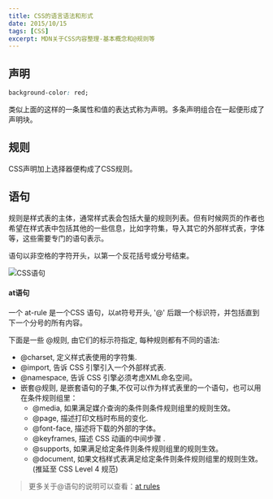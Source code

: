 ```yaml
---
title: CSS的语言语法和形式
date: 2015/10/15
tags: [CSS]
excerpt: MDN关于CSS内容整理-基本概念和@规则等
---
```


## 声明

```css
background-color: red;
```

类似上面的这样的一条属性和值的表达式称为声明。多条声明组合在一起便形成了声明块。

## 规则

CSS声明加上选择器便构成了CSS规则。

## 语句

规则是样式表的主体，通常样式表会包括大量的规则列表。但有时候网页的作者也希望在样式表中包括其他的一些信息，比如字符集，导入其它的外部样式表，字体等，这些需要专门的语句表示。

语句以非空格的字符开头，以第一个反花括号或分号结束。

![CSS语句](http://ojd8i48oc.bkt.clouddn.com/blog-css%20syntax%20-%20statements%20Venn%20diag.png)


#### at语句

一个 at-rule 是一个CSS 语句，以at符号开头, '@' 后跟一个标识符，并包括直到下一个分号的所有内容。

下面是一些 @规则, 由它们的标示符指定, 每种规则都有不同的语法:

- @charset, 定义样式表使用的字符集.
- @import, 告诉 CSS 引擎引入一个外部样式表.
- @namespace, 告诉 CSS 引擎必须考虑XML命名空间。
- 嵌套@规则, 是嵌套语句的子集,不仅可以作为样式表里的一个语句，也可以用在条件规则组里：
    - @media, 如果满足媒介查询的条件则条件规则组里的规则生效。
    - @page, 描述打印文档时布局的变化.
    - @font-face, 描述将下载的外部的字体。
    - @keyframes, 描述 CSS 动画的中间步骤 .
    - @supports, 如果满足给定条件则条件规则组里的规则生效。
    - @document, 如果文档样式表满足给定条件则条件规则组里的规则生效。 (推延至 CSS Level 4 规范)

> 更多关于@语句的说明可以查看：[at rules](https://developer.mozilla.org/en-US/docs/Web/CSS/At-rule)